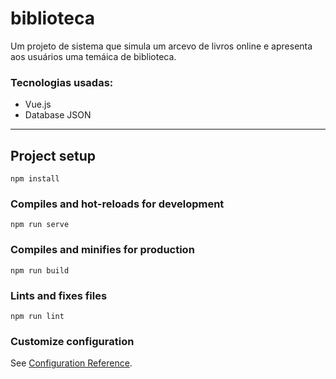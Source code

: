 # biblioteca
Um projeto de sistema que simula um arcevo de livros online e apresenta aos usuários uma temáica de biblioteca.

### Tecnologias usadas:
 - Vue.js
 - Database JSON

---

## Project setup
```
npm install
```

### Compiles and hot-reloads for development
```
npm run serve
```

### Compiles and minifies for production
```
npm run build
```

### Lints and fixes files
```
npm run lint
```

### Customize configuration
See [Configuration Reference](https://cli.vuejs.org/config/).
